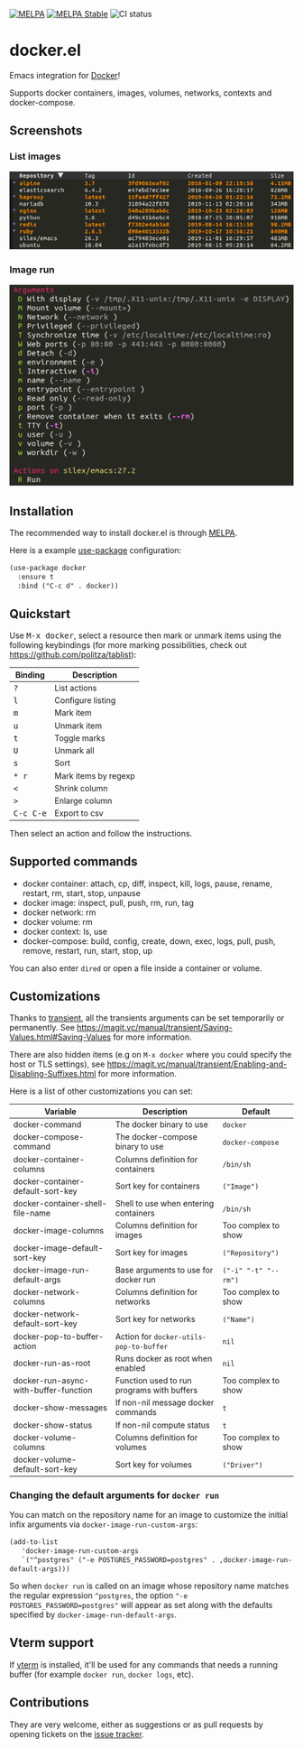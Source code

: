 [![MELPA](http://melpa.org/packages/docker-badge.svg)](http://melpa.org/#/docker)
[![MELPA Stable](http://stable.melpa.org/packages/docker-badge.svg)](http://stable.melpa.org/#/docker)
![CI status](https://github.com/Silex/docker.el/actions/workflows/ci.yml/badge.svg)

# docker.el

Emacs integration for [Docker](https://www.docker.com)!

Supports docker containers, images, volumes, networks, contexts and docker-compose.

## Screenshots

### List images

![Images list](screenshots/image-ls.png)

### Image run

![Image run](screenshots/image-run.png)

## Installation

The recommended way to install docker.el is through [MELPA](https://github.com/milkypostman/melpa).

Here is a example [use-package](https://github.com/jwiegley/use-package) configuration:

``` elisp
(use-package docker
  :ensure t
  :bind ("C-c d" . docker))
```

## Quickstart

Use <kbd>M-x docker</kbd>, select a resource then mark or unmark items using the following keybindings (for more
marking possibilities, check out https://github.com/politza/tablist):

| Binding            | Description          |
|--------------------|----------------------|
| <kbd>?</kbd>       | List actions         |
| <kbd>l</kbd>       | Configure listing    |
| <kbd>m</kbd>       | Mark item            |
| <kbd>u</kbd>       | Unmark item          |
| <kbd>t</kbd>       | Toggle marks         |
| <kbd>U</kbd>       | Unmark all           |
| <kbd>s</kbd>       | Sort                 |
| <kbd>* r</kbd>     | Mark items by regexp |
| <kbd><</kbd>       | Shrink column        |
| <kbd>></kbd>       | Enlarge column       |
| <kbd>C-c C-e</kbd> | Export to csv        |

Then select an action and follow the instructions.

## Supported commands

- docker container: attach, cp, diff, inspect, kill, logs, pause, rename, restart, rm, start, stop, unpause
- docker image: inspect, pull, push, rm, run, tag
- docker network: rm
- docker volume: rm
- docker context: ls, use
- docker-compose: build, config, create, down, exec, logs, pull, push, remove, restart, run, start, stop, up

You can also enter `dired` or open a file inside a container or volume.

## Customizations

Thanks to [transient](https://github.com/magit/transient), all the transients arguments can be set temporarily or
permanently. See https://magit.vc/manual/transient/Saving-Values.html#Saving-Values for more information.

There are also hidden items (e.g on `M-x docker` where you could specify the host or TLS settings), see
https://magit.vc/manual/transient/Enabling-and-Disabling-Suffixes.html for more information.

Here is a list of other customizations you can set:

| Variable                              | Description                                | Default              |
|---------------------------------------|--------------------------------------------|----------------------|
| docker-command                        | The docker binary to use                   | `docker`             |
| docker-compose-command                | The docker-compose binary to use           | `docker-compose`     |
| docker-container-columns              | Columns definition for containers          | `/bin/sh`            |
| docker-container-default-sort-key     | Sort key for containers                    | `("Image")`          |
| docker-container-shell-file-name      | Shell to use when entering containers      | `/bin/sh`            |
| docker-image-columns                  | Columns definition for images              | Too complex to show  |
| docker-image-default-sort-key         | Sort key for images                        | `("Repository")`     |
| docker-image-run-default-args         | Base arguments to use for docker run       | `("-i" "-t" "--rm")` |
| docker-network-columns                | Columns definition for networks            | Too complex to show  |
| docker-network-default-sort-key       | Sort key for networks                      | `("Name")`           |
| docker-pop-to-buffer-action           | Action for `docker-utils-pop-to-buffer`    | `nil`                |
| docker-run-as-root                    | Runs docker as root when enabled           | `nil`                |
| docker-run-async-with-buffer-function | Function used to run programs with buffers | Too complex to show  |
| docker-show-messages                  | If non-nil message docker commands         | `t`                  |
| docker-show-status                    | If non-nil compute status                  | `t`                  |
| docker-volume-columns                 | Columns definition for volumes             | Too complex to show  |
| docker-volume-default-sort-key        | Sort key for volumes                       | `("Driver")`         |

### Changing the default arguments for `docker run`

You can match on the repository name for an image to customize the initial infix arguments via `docker-image-run-custom-args`:

```elisp
(add-to-list
   'docker-image-run-custom-args
   `("^postgres" ("-e POSTGRES_PASSWORD=postgres" . ,docker-image-run-default-args)))
```

So when `docker run` is called on an image whose repository name matches the regular expression `^postgres`, the option
`"-e POSTGRES_PASSWORD=postgres"` will appear as set along with the defaults specified by `docker-image-run-default-args`.

## Vterm support

If [vterm](https://github.com/akermu/emacs-libvterm) is installed, it'll be used for any commands that needs a running
buffer (for example `docker run`, `docker logs`, etc).

## Contributions

They are very welcome, either as suggestions or as pull requests by opening tickets
on the [issue tracker](https://github.com/Silex/docker.el/issues).
